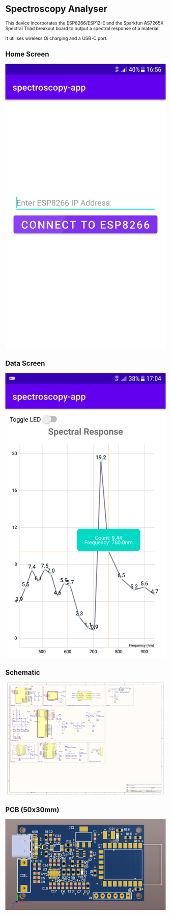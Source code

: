 # Spectroscopy Analyser

This device incorporates the ESP8266/ESP12-E and the Sparkfun AS7265X Spectral Triad breakout board to output a spectral response
of a material.

It utilises wireless Qi charging and a USB-C port.

## Home Screen

![Home Screen](https://github.com/KevTango/spectroscopy-analyser/blob/main/spectroscopy-app/home_screen.png)

## Data Screen

![Data Screen](https://github.com/KevTango/spectroscopy-analyser/blob/main/spectroscopy-app/data_screen.png)

## Schematic

![Schematic](https://github.com/KevTango/spectroscopy-analyser/blob/main/spectroscopy-pcb/schematic.png)

## PCB (50x30mm)

![PCB](https://github.com/KevTango/spectroscopy-analyser/blob/main/spectroscopy-pcb/pcb_front.PNG)